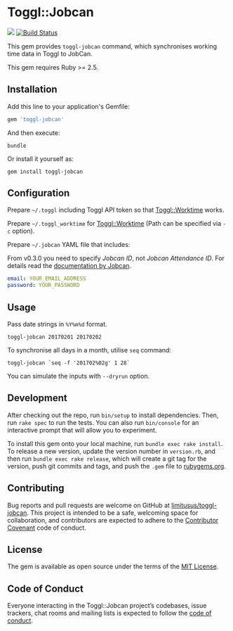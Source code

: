 # Toggl::Jobcan

![](https://img.shields.io/gem/v/toggl-jobcan.svg?style=popout)
[![Build Status](https://travis-ci.com/limitusus/toggl-jobcan.svg?branch=main)](https://travis-ci.com/limitusus/toggl-jobcan)

This gem provides `toggl-jobcan` command, which synchronises working time data in Toggl to JobCan.

This gem requires Ruby >= 2.5.

## Installation

Add this line to your application's Gemfile:

```ruby
gem 'toggl-jobcan'
```

And then execute:

```console
bundle
```

Or install it yourself as:

```console
gem install toggl-jobcan
```

## Configuration

Prepare `~/.toggl` including Toggl API token so that [Toggl::Worktime](https://github.com/limitusus/toggl-worktime) works.

Prepare `~/.toggl_worktime` for [Toggl::Worktime](https://github.com/limitusus/toggl-worktime) (Path can be specified via `-c` option).

Prepare `~/.jobcan` YAML file that includes:

From v0.3.0 you need to specify *Jobcan ID*, not *Jobcan Attendance ID*. For details read the [documentation by Jobcan](https://jobcanwf.zendesk.com/hc/ja/articles/224910508).

```yaml
email: YOUR_EMAIL_ADDRESS
password: YOUR_PASSWORD
```

## Usage

Pass date strings in `%Y%m%d` format.

```console
toggl-jobcan 20170201 20170202
```

To synchronise all days in a month, utilise `seq` command:

```console
toggl-jobcan `seq -f '201702%02g' 1 28`
```

You can simulate the inputs with `--dryrun` option.

## Development

After checking out the repo, run `bin/setup` to install dependencies. Then, run `rake spec` to run the tests. You can also run `bin/console` for an interactive prompt that will allow you to experiment.

To install this gem onto your local machine, run `bundle exec rake install`. To release a new version, update the version number in `version.rb`, and then run `bundle exec rake release`, which will create a git tag for the version, push git commits and tags, and push the `.gem` file to [rubygems.org](https://rubygems.org).

## Contributing

Bug reports and pull requests are welcome on GitHub at [limitusus/toggl-jobcan](https://github.com/limitusus/toggl-jobcan). This project is intended to be a safe, welcoming space for collaboration, and contributors are expected to adhere to the [Contributor Covenant](http://contributor-covenant.org) code of conduct.

## License

The gem is available as open source under the terms of the [MIT License](https://opensource.org/licenses/MIT).

## Code of Conduct

Everyone interacting in the Toggl::Jobcan project’s codebases, issue trackers, chat rooms and mailing lists is expected to follow the [code of conduct](https://github.com/limitusus/toggl-jobcan/blob/master/CODE_OF_CONDUCT.md).
